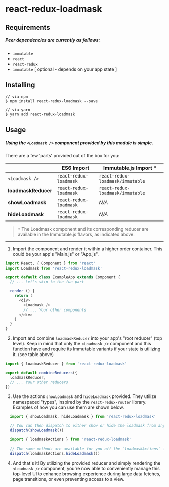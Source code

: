 # react-redux-loadmask

## Requirements

##### Peer dependencies are currently as follows:
  - `immutable`
  - `react`
  - `react-redux`
  - `immutable` [ optional - depends on your app state ]

## Installing

```
// via npm
$ npm install react-redux-loadmask --save

// via yarn
$ yarn add react-redux-loadmask
```

## Usage

##### Using the `<Loadmask />` component provided by this module is simple.

There are a few 'parts' provided out of the box for you:

|                     | ES6 Import             | Immutable.js Import *            |
|---------------------|------------------------|----------------------------------|
| `<Loadmask />`      | `react-redux-loadmask` | `react-redux-loadmask/immutable` |
| **loadmaskReducer** | `react-redux-loadmask` | `react-redux-loadmask/immutable` |
| **showLoadmask**    | `react-redux-loadmask` | *N/A*                            |
| **hideLoadmask**    | `react-redux-loadmask` | *N/A*                            |

> `*` The Loadmask component and its corresponding reducer are available in the Immutable.js flavors,
as indicated above.

---

1. Import the <Loadmask /> component and render it within a higher order container. This could be your app's "Main.js" or "App.js".

  ```javascript
  import React, { Component } from 'react'
  import Loadmask from 'react-redux-loadmask'

  export default class ExampleApp extends Component {
    // ... Let's skip to the fun part

    render () {
      return (
        <div>
          <Loadmask />
          // ... Your other components
        </div>
      )
    }
  }
  ```
2. Import and combine `loadmaskReducer` into your app's "root reducer" (top level).
Keep in mind that only the `<Loadmask />` component and this function have and require its Immutable variants if your state is utilizing it. (see table above)

  ```javascript
  import { loadmaskReducer } from 'react-redux-loadmask'

  export default combineReducers({
    loadmaskReducer,
    // ... Your other reducers
  })
  ```

3. Use the actions `showLoadmask` and `hideLoadmask` provided. They utilize namespaced "types", inspired by the `react-redux-router` library. Examples of how you can use them are shown below.

  ```javascript
    import { showLoadmask, hideLoadmask } from 'react-redux-loadmask'

    // You can then dispatch to either show or hide the loadmask from anywhere!
    dispatch(showLoadmask())
  ```

  ```javascript
    import { loadmaskActions } from 'react-redux-loadmask'

    // The same methods are available for you off the `loadmaskActions` import
    dispatch(loadmaskActions.hideLoadmask())
  ```

  4. And that's it! By utilizing the provided reducer and simply rendering the `<Loadmask />` component, you're now able to conveniently manage this top-level UI to enhance browsing experience during large data fetches, page transitions, or even preventing access to a view.
